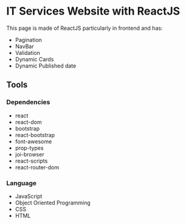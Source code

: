 # IT Services Website with ReactJS

This page is made of ReactJS particularly in frontend and has:

- Pagination
- NavBar
- Validation
- Dynamic Cards
- Dynamic Published date

## Tools

### Dependencies

- react
- react-dom
- bootstrap
- react-bootstrap
- font-awesome
- prop-types
- joi-browser
- react-scripts
- react-router-dom

### Language

- JavaScript
- Object Oriented Programming
- CSS
- HTML
